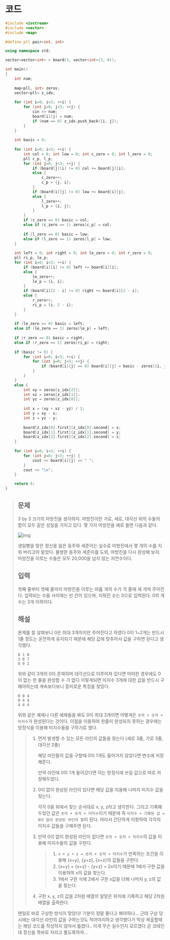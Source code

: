 # 코드

```c++
#include <iostream>
#include <vector>
#include <map>

#define pll pair<int, int>

using namespace std;

vector<vector<int> > board(3, vector<int>(3, 0));

int main()
{
    int num;
    
    map<pll, int> zeros;
    vector<pll> z_idx;
    
    for (int i=0; i<3; ++i) {
        for (int j=0; j<3; ++j) {
            cin >> num;
            board[i][j] = num;
            if (num == 0) z_idx.push_back({i, j});
        }
    }
    
    int basic = 0;
    
    for (int i=0; i<3; ++i) {
        int col = 0; int low = 0; int c_zero = 0; int l_zero = 0;
        pll c_p, l_p;
        for (int j=0; j<3; ++j) {
            if (board[j][i] != 0) col += board[j][i];
            else {
                c_zero++; 
                c_p = {j, i};
            }
            if (board[i][j] != 0) low += board[i][j];
            else {
                l_zero++;
                l_p = {i, j};
            }
        }
        if (c_zero == 0) basic = col;
        else if (c_zero == 1) zeros[c_p] = col;
        
        if (l_zero == 0) basic = low;
        else if (l_zero == 1) zeros[l_p] = low;
    }
    
    int left = 0; int right = 0; int le_zero = 0; int r_zero = 0;
    pll ri_p, le_p;
    for (int i=0; i<3; ++i) {
        if (board[i][i] != 0) left += board[i][i];
        else {
            le_zero++;
            le_p = {i, i};
        }
        if (board[i][2 - i] != 0) right += board[i][2 - i];
        else {
            r_zero++;
            ri_p = {i, 2 - i};
        }
    }
    
    if (le_zero == 0) basic = left;
    else if (le_zero == 1) zeros[le_p] = left;
    
    if (r_zero == 0) basic = right;
    else if (r_zero == 1) zeros[ri_p] = right;
    
    if (basic != 0) {
        for (int i=0; i<3; ++i) {
            for (int j=0; j<3; ++j) {
                if (board[i][j] == 0) board[i][j] = basic - zeros[{i, j}];
            }
        }
    }
    else {
        int xy = zeros[z_idx[2]];
        int xz = zeros[z_idx[1]];
        int yz = zeros[z_idx[0]];
        
        int x = (xy + xz - yz) / 2;
        int y = xy - x;
        int z = yz - y;
        
        board[z_idx[0].first][z_idx[0].second] = x;
        board[z_idx[1].first][z_idx[1].second] = y;
        board[z_idx[2].first][z_idx[2].second] = z;
    }
    
    for (int i=0; i<3; ++i) {
        for (int j=0; j<3; ++j) {
            cout << board[i][j] << " ";
        }
        cout << "\n";
    }

    return 0;
}

```



> ## 문제
>
> 3 by 3 크기의 마방진을 생각하자. 마방진이란 가로, 세로, 대각선 위의 수들의 합이 모두 같은 성질을 가지고 있다. 몇 가지 마방진을 예로 들면 다음과 같다.
>
> ![img](https://www.acmicpc.net/JudgeOnline/upload/201007/mbj.png)
>
> 생일빵을 맞은 정신을 잃은 동주와 세준이는 실수로 마방진에서 몇 개의 수를 지워 버리고야 말았다. 불쌍한 동주와 세준이를 도와, 마방진을 다시 완성해 보자. 마방진을 이루는 수들은 모두 20,000을 넘지 않는 자연수이다.
>
> ## 입력
>
> 첫째 줄부터 셋째 줄까지 마방진을 이루는 아홉 개의 수가 각 줄에 세 개씩 주어진다. 입력되는 수들 사이에는 빈 칸이 있으며, 지워진 수는 0으로 입력된다. 0의 개수는 3개 이하이다.
>
> ## 해설
>
> 문제를 잘 살펴보니 0은 최대 3개까지만 주어진다고 하였다 0이 1~2개는 반드시 1줄 정도는 온전하게 유지되기 때문에 해당 값에 맞추어서 값을 구하면 된다고 생각했다. 
>
> ```
> 8 1 0
> 3 0 7
> 0 9 2
> ```
>
> 위와 같이 3개의 0이 존재하며 대각선으로 이루어져 있다면 어떠한 경우에도 0이 없는 한 줄을 완성할 수 가 없다 이렇게되면 미지수 3개에 대한 값을 반드시 구해야하는데 계속보다보니 흥미로운 특징을 찾았다.
>
> ```
> 0 0 4
> 0 4 4
> 4 4 4
> ```
>
> 위와 같은 예제나 다른 예제들을 봐도 0이 최대 3개이면 어떻게든 `숫자 + 숫자 + 미지수`가 완성된다는 것이다. 이점을 이용하여 한줄이 완성되지 못하는 경우에는 방정식을 이용해 미지수들을 구하기로 했다.
>
> > 1. 먼저 발생할 수 있는 모든 라인의 값들을 찾는다 (세로 3줄, 가로 3줄, 대각선 2줄)
> >
> >    해당 라인들의 값을 구할때 0이 1개도 들어가지 않았다면 변수에 저장해준다.
> >
> >    만약 라인에 0이 1개 들어갔다면 이는 방정식에 쓰일 값으로 따로 저장해두었다.
> >
> > 2. 0이 없이 완성된 라인이 있다면 해당 값을 이용해 나머지 미지수 값을 찾는다.
> >
> >    각각 0을 위에서 찾는 순서대로 x, y, z라고 생각한다. 그리고 기록해두었던 값은 `숫자 + 숫자 + 미지수`이기 때문에 즉 `미지수 + 기록된 값 = 0이 없이 완성된 라인의 합`이 된다. 따라서 간단하게 이항하여 각각의 미지수 값들을 구해주면 된다.
> >
> > 3. 만약 0이 없이 완성된 라인이 없다면 `숫자 + 숫자 + 미지수`의 값을 이용해 미지수들의 값을 구한다.
> >
> >    > 1. `x + y + z = 숫자 + 숫자 + 미지수`가 만족하는 조건을 이용해 {x+y}, {y+z}, {x+z}의 값들을 구한다.
> >    > 2. {x+y} + {x+z} - {y+z} = 2x이기 때문에 1에서 구한 값을 이용하여 x의 값을 찾는다.
> >    > 3. 1에서 구한 식에 2에서 구한 x값을 더해 나머지 y, z의 값을 찾는다.
> >
> > 4. 구한 x, y, z의 값을 2차원 배열의 알맞은 위치에 기록하고 해당 2차원 배열을 출력한다.
>
> 왠일로 바로 구상한 방식이 맞았다! 기분이 정말 좋다고 해야하나... 근데 구상 당시에는 대각선 라인의 값을 구하는것도 적어야지하고 생각했다가 막상 제출할때는 해당 코드를 작성하지 않아서 틀렸다.. 이게 무슨 실수인지 모르겠다 곧 코테인데 정신을 똑바로 차리고 풀도록하자... 
